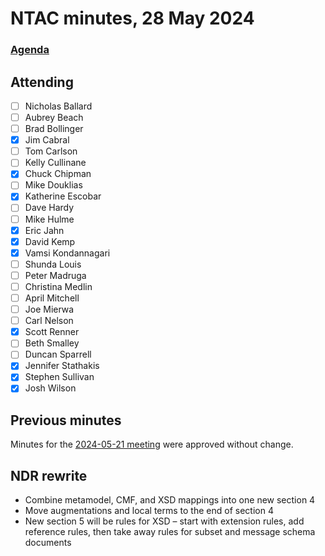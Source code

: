 # NTAC minutes, 28 May 2024

### [Agenda](2024-05-28-agenda.md)

## Attending

- [ ] Nicholas Ballard
- [ ] Aubrey Beach
- [ ] Brad Bollinger
- [x] Jim Cabral
- [ ] Tom Carlson
- [ ] Kelly Cullinane
- [x] Chuck Chipman
- [ ] Mike Douklias
- [x] Katherine Escobar
- [ ] Dave Hardy
- [ ] Mike Hulme
- [x] Eric Jahn
- [x] David Kemp
- [x] Vamsi Kondannagari
- [ ] Shunda Louis
- [ ] Peter Madruga
- [ ] Christina Medlin
- [ ] April Mitchell
- [ ] Joe Mierwa
- [ ] Carl Nelson
- [x] Scott Renner
- [ ] Beth Smalley
- [ ] Duncan Sparrell
- [x] Jennifer Stathakis
- [x] Stephen Sullivan
- [x] Josh Wilson

## Previous minutes

Minutes for the [2024-05-21 meeting](2024-05-21-minutes.md) were approved without change.

## NDR rewrite

* Combine metamodel, CMF, and XSD mappings into one new section 4
* Move augmentations and local terms to the end of section 4
* New section 5 will be rules for XSD – start with extension rules, add reference rules, then take away rules for subset and message schema documents
